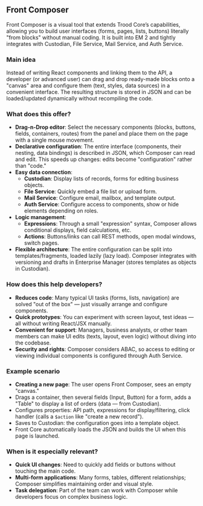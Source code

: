 ## Front Composer
Front Composer is a visual tool that extends Trood Core’s capabilities, allowing you to build user interfaces (forms, pages, lists, buttons) literally "from blocks" without manual coding. It is built into EM 2 and tightly integrates with Custodian, File Service, Mail Service, and Auth Service.

### Main idea
Instead of writing React components and linking them to the API, a developer (or advanced user) can drag and drop ready-made blocks onto a "canvas" area and configure them (text, styles, data sources) in a convenient interface. The resulting structure is stored in JSON and can be loaded/updated dynamically without recompiling the code.

### What does this offer?
- **Drag-n-Drop editor**: Select the necessary components (blocks, buttons, fields, containers, routes) from the panel and place them on the page with a single mouse movement.
- **Declarative configuration**: The entire interface (components, their nesting, data bindings) is described in JSON, which Composer can read and edit. This speeds up changes: edits become "configuration" rather than "code."
- **Easy data connection**:
  - **Custodian**: Display lists of records, forms for editing business objects.
  - **File Service**: Quickly embed a file list or upload form.
  - **Mail Service**: Configure email, mailbox, and template output.
  - **Auth Service**: Configure access to components, show or hide elements depending on roles.
- **Logic management**:
  - **Expressions**: Through a small "expression" syntax, Composer allows conditional displays, field calculations, etc.
  - **Actions**: Buttons/links can call REST methods, open modal windows, switch pages.
- **Flexible architecture**: The entire configuration can be split into templates/fragments, loaded lazily (lazy load). Composer integrates with versioning and drafts in Enterprise Manager (stores templates as objects in Custodian).

### How does this help developers?
- **Reduces code**: Many typical UI tasks (forms, lists, navigation) are solved "out of the box" — just visually arrange and configure components.
- **Quick prototypes**: You can experiment with screen layout, test ideas — all without writing React/JSX manually.
- **Convenient for support**: Managers, business analysts, or other team members can make UI edits (texts, layout, even logic) without diving into the codebase.
- **Security and rights**: Composer considers ABAC, so access to editing or viewing individual components is configured through Auth Service.

### Example scenario
- **Creating a new page**: The user opens Front Composer, sees an empty "canvas."
- Drags a container, then several fields (Input, Button) for a form, adds a "Table" to display a list of orders (data — from Custodian).
- Configures properties: API path, expressions for display/filtering, click handler (calls a `$action` like "create a new record").
- Saves to Custodian: the configuration goes into a template object.
- Front Core automatically loads the JSON and builds the UI when this page is launched.

### When is it especially relevant?
- **Quick UI changes**: Need to quickly add fields or buttons without touching the main code.
- **Multi-form applications**: Many forms, tables, different relationships; Composer simplifies maintaining order and visual style.
- **Task delegation**: Part of the team can work with Composer while developers focus on complex business logic.

